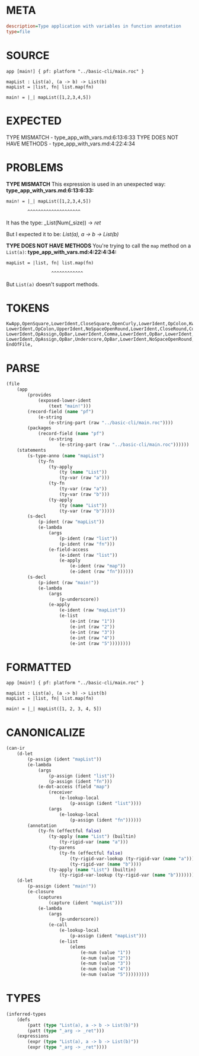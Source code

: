 # META
~~~ini
description=Type application with variables in function annotation
type=file
~~~
# SOURCE
~~~roc
app [main!] { pf: platform "../basic-cli/main.roc" }

mapList : List(a), (a -> b) -> List(b)
mapList = |list, fn| list.map(fn)

main! = |_| mapList([1,2,3,4,5])
~~~
# EXPECTED
TYPE MISMATCH - type_app_with_vars.md:6:13:6:33
TYPE DOES NOT HAVE METHODS - type_app_with_vars.md:4:22:4:34
# PROBLEMS
**TYPE MISMATCH**
This expression is used in an unexpected way:
**type_app_with_vars.md:6:13:6:33:**
```roc
main! = |_| mapList([1,2,3,4,5])
```
            ^^^^^^^^^^^^^^^^^^^^

It has the type:
    _List(Num(_size)) -> _ret_

But I expected it to be:
    _List(a), a -> b -> List(b)_

**TYPE DOES NOT HAVE METHODS**
You're trying to call the `map` method on a `List(a)`:
**type_app_with_vars.md:4:22:4:34:**
```roc
mapList = |list, fn| list.map(fn)
```
                     ^^^^^^^^^^^^

But `List(a)` doesn't support methods.

# TOKENS
~~~zig
KwApp,OpenSquare,LowerIdent,CloseSquare,OpenCurly,LowerIdent,OpColon,KwPlatform,StringStart,StringPart,StringEnd,CloseCurly,
LowerIdent,OpColon,UpperIdent,NoSpaceOpenRound,LowerIdent,CloseRound,Comma,OpenRound,LowerIdent,OpArrow,LowerIdent,CloseRound,OpArrow,UpperIdent,NoSpaceOpenRound,LowerIdent,CloseRound,
LowerIdent,OpAssign,OpBar,LowerIdent,Comma,LowerIdent,OpBar,LowerIdent,NoSpaceDotLowerIdent,NoSpaceOpenRound,LowerIdent,CloseRound,
LowerIdent,OpAssign,OpBar,Underscore,OpBar,LowerIdent,NoSpaceOpenRound,OpenSquare,Int,Comma,Int,Comma,Int,Comma,Int,Comma,Int,CloseSquare,CloseRound,
EndOfFile,
~~~
# PARSE
~~~clojure
(file
	(app
		(provides
			(exposed-lower-ident
				(text "main!")))
		(record-field (name "pf")
			(e-string
				(e-string-part (raw "../basic-cli/main.roc"))))
		(packages
			(record-field (name "pf")
				(e-string
					(e-string-part (raw "../basic-cli/main.roc"))))))
	(statements
		(s-type-anno (name "mapList")
			(ty-fn
				(ty-apply
					(ty (name "List"))
					(ty-var (raw "a")))
				(ty-fn
					(ty-var (raw "a"))
					(ty-var (raw "b")))
				(ty-apply
					(ty (name "List"))
					(ty-var (raw "b")))))
		(s-decl
			(p-ident (raw "mapList"))
			(e-lambda
				(args
					(p-ident (raw "list"))
					(p-ident (raw "fn")))
				(e-field-access
					(e-ident (raw "list"))
					(e-apply
						(e-ident (raw "map"))
						(e-ident (raw "fn"))))))
		(s-decl
			(p-ident (raw "main!"))
			(e-lambda
				(args
					(p-underscore))
				(e-apply
					(e-ident (raw "mapList"))
					(e-list
						(e-int (raw "1"))
						(e-int (raw "2"))
						(e-int (raw "3"))
						(e-int (raw "4"))
						(e-int (raw "5"))))))))
~~~
# FORMATTED
~~~roc
app [main!] { pf: platform "../basic-cli/main.roc" }

mapList : List(a), (a -> b) -> List(b)
mapList = |list, fn| list.map(fn)

main! = |_| mapList([1, 2, 3, 4, 5])
~~~
# CANONICALIZE
~~~clojure
(can-ir
	(d-let
		(p-assign (ident "mapList"))
		(e-lambda
			(args
				(p-assign (ident "list"))
				(p-assign (ident "fn")))
			(e-dot-access (field "map")
				(receiver
					(e-lookup-local
						(p-assign (ident "list"))))
				(args
					(e-lookup-local
						(p-assign (ident "fn"))))))
		(annotation
			(ty-fn (effectful false)
				(ty-apply (name "List") (builtin)
					(ty-rigid-var (name "a")))
				(ty-parens
					(ty-fn (effectful false)
						(ty-rigid-var-lookup (ty-rigid-var (name "a")))
						(ty-rigid-var (name "b"))))
				(ty-apply (name "List") (builtin)
					(ty-rigid-var-lookup (ty-rigid-var (name "b")))))))
	(d-let
		(p-assign (ident "main!"))
		(e-closure
			(captures
				(capture (ident "mapList")))
			(e-lambda
				(args
					(p-underscore))
				(e-call
					(e-lookup-local
						(p-assign (ident "mapList")))
					(e-list
						(elems
							(e-num (value "1"))
							(e-num (value "2"))
							(e-num (value "3"))
							(e-num (value "4"))
							(e-num (value "5")))))))))
~~~
# TYPES
~~~clojure
(inferred-types
	(defs
		(patt (type "List(a), a -> b -> List(b)"))
		(patt (type "_arg -> _ret")))
	(expressions
		(expr (type "List(a), a -> b -> List(b)"))
		(expr (type "_arg -> _ret"))))
~~~
